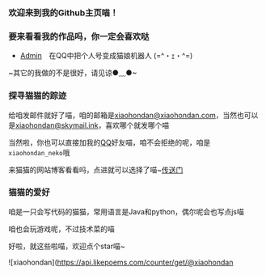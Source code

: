 ### 欢迎来到我的Github主页喵！
### 要来看看我的作品吗，你一定会喜欢哒
- [Admin](https://github.com/xiaohondan/Admin)　在QQ中把个人号变成猫娘机器人 (=^・ｪ・^=)

~其它的我做的不是很好，请见谅●﹏●~

### 探寻猫猫的踪迹
给咱发邮件就好了喵，咱的邮箱是[xiaohondan@xiaohondan.com](mailto:xiaohondan@xiaohondan.com)，当然也可以是[xiaohondan@skymail.ink](mailto:xiaohondan@skymail.ink)，喜欢哪个就发哪个喵

当然啦，你也可以直接加我的[QQ](https://qm.qq.com/cgi-bin/qm/qr?k=hkxHPZqh0WNLd7vNyEIizv5njvylRA6e)好友喵，咱不会拒绝的呢，咱是`xiaohondan_neko`哦

来猫猫的网站博客看看吗，点进就可以选择了喵~[传送门](https://xiaohondan.github.io/about)　


### 猫猫的爱好
咱是一只会写代码的猫猫，常用语言是Java和python，偶尔呢会也写点js喵

咱也会玩游戏呢，不过技术菜的喵


好啦，就这些啦喵，欢迎点个star喵~

![xiaohondan](https://api.likepoems.com/counter/get/@xiaohondan
